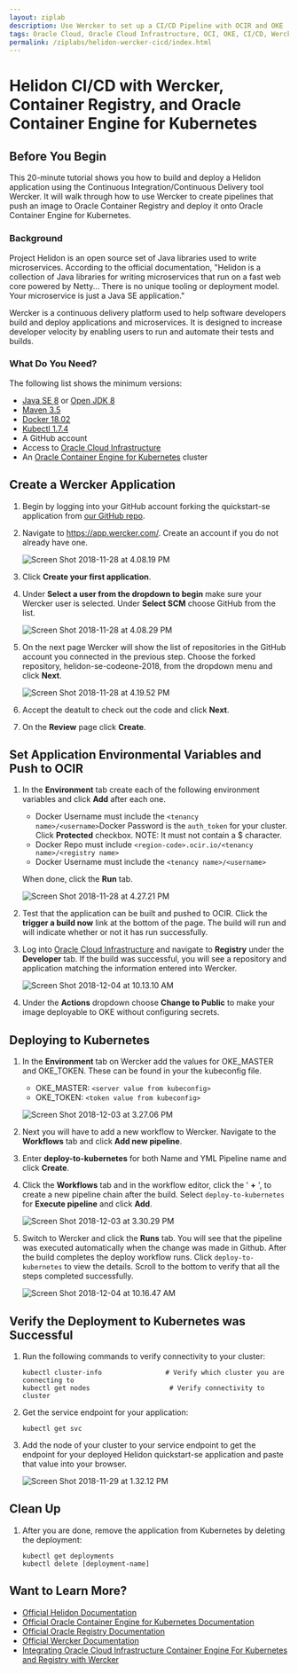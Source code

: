 ```yaml
---
layout: ziplab
description: Use Wercker to set up a CI/CD Pipeline with OCIR and OKE
tags: Oracle Cloud, Oracle Cloud Infrastructure, OCI, OKE, CI/CD, Wercker, Helidon
permalink: /ziplabs/helidon-wercker-cicd/index.html
---
```


# Helidon CI/CD with Wercker, Container Registry, and Oracle Container Engine for Kubernetes

## Before You Begin

This 20-minute tutorial shows you how to build and deploy a Helidon application using the Continuous Integration/Continuous Delivery tool Wercker. It will walk through how to use Wercker to create pipelines that push an image to Oracle Container Registry and deploy it onto Oracle Container Engine for Kubernetes. 

### Background

Project Helidon is an open source set of Java libraries used to write microservices. According to the official documentation, "Helidon is a collection of Java libraries for writing microservices that run on a fast web core powered by Netty... There is no unique tooling or deployment model. Your microservice is just a Java SE application."

Wercker is a continuous delivery platform used to help software developers build and deploy applications and microservices. It is designed to increase developer velocity by enabling users to run and automate their tests and builds.

### What Do You Need?

The following list shows the minimum versions: 

- [Java SE 8](https://www.oracle.com/technetwork/java/javase/downloads) or [Open JDK 8](http://jdk.java.net/)
- [Maven 3.5](https://maven.apache.org/download.cgi) 
- [Docker 18.02](https://docs.docker.com/install/)
- [Kubectl 1.7.4](https://kubernetes.io/docs/tasks/tools/install-kubectl/) 
- A GitHub account
- Access to [Oracle Cloud Infrastructure](https://console.us-phoenix-1.oraclecloud.com/)
- An [Oracle Container Engine for Kubernetes](https://www.oracle.com/webfolder/technetwork/tutorials/obe/oci/oke-full/index.html) cluster 

## Create a Wercker Application 

1. Begin by logging into your GitHub account forking the quickstart-se application from [our GitHub repo](https://github.com/mickeyboxell/helidon). 

2. Navigate to https://app.wercker.com/. Create an account if you do not already have one. 

   ![Screen Shot 2018-11-28 at 4.08.19 PM](images/Screen%20Shot%202018-11-28%20at%204.08.19%20PM.png)

3. Click **Create your first application**. 

4. Under **Select a user from the dropdown to begin** make sure your Wercker user is selected. Under **Select SCM** choose GitHub from the list. 

   ![Screen Shot 2018-11-28 at 4.08.29 PM](images/Screen%20Shot%202018-11-28%20at%204.08.29%20PM.png)

5. On the next page Wercker will show the list of repositories in the GitHub account you connected in the previous step. Choose the forked repository, helidon-se-codeone-2018, from the dropdown menu and click **Next**. 

   ![Screen Shot 2018-11-28 at 4.19.52 PM](images/Screen%20Shot%202018-11-28%20at%204.19.52%20PM.png)

6. Accept the deatult to check out the code and click **Next**. 

7. On the **Review** page click **Create**. 

## Set Application Environmental Variables and Push to OCIR

1. In the **Environment** tab create each of the following environment variables and click **Add** after each one.

   * Docker Username must include the `<tenancy name>/<username>`Docker Password is the `auth_token` for your cluster. Click **Protected** checkbox. NOTE: It must not contain a $ character.
   * Docker Repo must include `<region-code>.ocir.io/<tenancy name>/<registry name>`
   * Docker Username must include the `<tenancy name>/<username>`

   When done, click the **Run** tab. 

   ![Screen Shot 2018-11-28 at 4.27.21 PM](images/Screen%20Shot%202018-11-28%20at%204.27.21%20PM.png)

2. Test that the application can be built and pushed to OCIR. Click the **trigger a build now** link at the bottom of the page. The build will run and will indicate whether or not it has run successfully. 

3. Log into [Oracle Cloud Infrastructure](https://docs.us-phoenix-1.oraclecloud.com/Content/home.htm) and navigate to **Registry** under the **Developer** tab. If the build was successful, you will see a repository and application matching the information entered into Wercker. 

   ![Screen Shot 2018-12-04 at 10.13.10 AM](images/Screen%20Shot%202018-12-04%20at%2010.13.10%20AM.png)

4. Under the **Actions** dropdown choose **Change to Public** to make your image deployable to OKE without configuring secrets.



## Deploying to Kubernetes

1. In the **Environment** tab on Wercker add the values for OKE_MASTER and OKE_TOKEN. These can be found in your the kubeconfig file. 

   - OKE_MASTER: `<server value from kubeconfig>`
   - OKE_TOKEN: `<token value from kubeconfig>` 

   ![Screen Shot 2018-12-03 at 3.27.06 PM](images/Screen%20Shot%202018-12-03%20at%203.27.06%20PM.png)

2. Next you will have to add a new workflow to Wercker. Navigate to the **Workflows** tab and click **Add new pipeline**. 

3. Enter **deploy-to-kubernetes** for both Name and YML Pipeline name and click **Create**.

4. Click the **Workflows** tab and in the workflow editor, click the ' **+** ', to create a new pipeline chain after the build. Select `deploy-to-kubernetes` for **Execute pipeline** and click **Add**.

   ![Screen Shot 2018-12-03 at 3.30.29 PM](images/Screen%20Shot%202018-12-03%20at%203.30.29%20PM.png)

5. Switch to Wercker and click the **Runs** tab. You will see that the pipeline was executed automatically when the change was made in Github. After the build completes the deploy workflow runs. Click `deploy-to-kubernetes` to view the details. Scroll to the bottom to verify that all the steps completed successfully.

   ![Screen Shot 2018-12-04 at 10.16.47 AM](images/Screen%20Shot%202018-12-04%20at%2010.16.47%20AM.png)

## Verify the Deployment to Kubernetes was Successful 

1. Run the following commands to verify connectivity to your cluster: 

   ```
   kubectl cluster-info                # Verify which cluster you are connecting to 
   kubectl get nodes                    # Verify connectivity to cluster
   ```

2. Get the service endpoint for your application: 

   ```
   kubectl get svc 
   ```

3. Add the node of your cluster to your service endpoint to get the endpoint for your deployed Helidon quickstart-se application and paste that value into your browser. 

   ![Screen Shot 2018-11-29 at 1.32.12 PM](images/Screen%20Shot%202018-11-29%20at%201.32.12%20PM.png)

## Clean Up 

1. After you are done, remove the application from Kubernetes by deleting the deployment:  

   ```
   kubectl get deployments
   kubectl delete [deployment-name]
   ```



## Want to Learn More?

- [Official Helidon Documentation](https://helidon.io/docs/latest/#/about/01_introduction)
- [Official Oracle Container Engine for Kubernetes Documentation](https://docs.cloud.oracle.com/iaas/Content/ContEng/Concepts/contengoverview.htm) 
- [Official Oracle Registry Documentation](https://docs.cloud.oracle.com/iaas/Content/Registry/Concepts/registryoverview.htm)
- [Official Wercker Documentation](https://devcenter.wercker.com/) 
- [Integrating Oracle Cloud Infrastructure Container Engine For Kubernetes and Registry with Wercker](https://www.oracle.com/webfolder/technetwork/tutorials/obe/oci/wercker/index.html)
